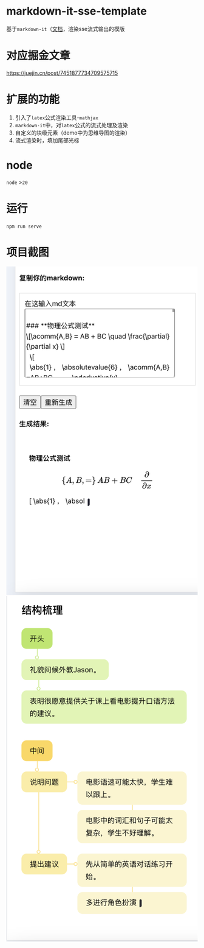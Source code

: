 # markdown-it-sse-template
基于`markdown-it`（[文档](https://www.npmjs.com/package/markdown-it)，渲染sse流式输出的模版

# 对应掘金文章
https://juejin.cn/post/7451877734709575715


# 扩展的功能
1. 引入了`latex`公式渲染工具-`mathjax`
2. `markdown-it`中，对`latex`公式的流式处理及渲染
3. 自定义的块级元素（demo中为思维导图的渲染）
4. 流式渲染时，填加尾部光标

# node
`node` >`20`


# 运行
`npm run serve`

# 项目截图
![image](./image.png)
![image](./image2.png)

